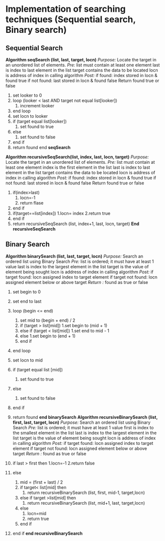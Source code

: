 # Implementation of searching techniques (Sequential search, Binary search)
## Sequential Search
**Algorithm seqSearch (list, last, target, locn)**
*Purpose:* Locate the target in an unordered list of elements.
*Pre:* list must contain at least one element
	last is index to last element in the list target contains the data to be
	located locn is address of index in calling algorithm
*Post:* if found: index stored in locn & found true if not found: last stored in
	locn & found false Return found true or false

1. set looker to 0
2. loop (looker < last AND target not equal list[looker])
	1. increment looker
3. end loop
4. set locn to looker
5. if (target equal list[looker])
	1. set found to true
6. else
	1. set found to false
7. end if
8. return found
end **seqSearch**

**Algorithm recursiveSeqSearch(list, index, last, locn, target)**
*Purpose:* Locate the target in an unordered list of elements.
*Pre:* list must contain at least one element
	index is the first element in the list
	last is index to last element in the list target contains the data to be located
	locn is address of index in calling algorithm
*Post:* if found: index stored in locn & found true if not found: last stored in
	locn & found false Return found true or false
1. if(index>last)
	1. locn=-1
	2. return flase
2. end if
3. if(target==list[index])
	1.locn= index
	2.return true
4. end if
5. return recursiveSeqSearch (list, index+1, last, locn, target)
**End recursiveSeqSearch**

## Binary Search
**Algorithm binarySearch (list, last, target, locn)**
*Purpose:* Search an ordered list using Binary Search
*Pre:* list is ordered; it must have at least 1 value
	last is index to the largest element in the list
	target is the value of element being sought
	locn is address of index in calling algorithm
*Post:* if target found: locn assigned index to target element
	if target not found: locn assigned element below or above target
*Return :* found as true or false

1. set begin to 0
2. set end to last
3. loop (begin <= end)
	1. set mid to (begin + end) / 2
	2. if (target > list[mid])
		1.set begin to (mid + 1)
	3. else if (target < list[mid])
		1.set end to mid - 1
	4. else
		1.set begin to (end + 1)
	5. end if
4. end loop
5. set locn to mid
6. if (target equal list [mid])
	1. set found to true
7. else
	1. set found to false
8. end if
9. return found
**end binarySearch**
**Algorithm recursiveBinarySearch (list, first, last, target, locn)**
*Purpose:* Search an ordered list using Binary Search
*Pre:* list is ordered; it must have at least 1 value
	first is index to the smallest element in the list
	last is index to the largest element in the list
	target is the value of element being sought
	locn is address of index in calling algorithm
*Post:* if target found: locn assigned index to target element
	if target not found: locn assigned element below or above target
*Return :* found as true or false

1. if last > first then
	1.locn=-1
	2.return false
2. else
	1. mid = (first + last) / 2
	2. if target< list[mid] then
		1. return recursiveBinarySearch (list, first, mid-1, target,locn)
	3. else if target >list[mid] then
		1. return recursiveBinarySearch (list, mid+1, last, target,locn)
	4. else
		1. locn=mid
		2. return true
	5. end if
3. end if
**end recursiveBinarySearch**
